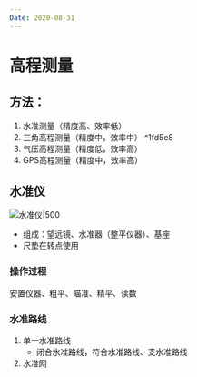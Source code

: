 ```yaml
---
Date: 2020-08-31
---
```

# 高程测量
## 方法：
1. 水准测量（精度高、效率低）
2. 三角高程测量（精度中，效率中） ^1fd5e8
3. 气压高程测量（精度低，效率高）
4. GPS高程测量（精度中，效率高）
## 水准仪
![水准仪|500](https://pub-94eece7237094db1a48a9e8c5773cafa.r2.dev/bensstudy/2025/06-Untitled1749306592601.png)
- 组成：望远镜、水准器（整平仪器）、基座
- 尺垫在转点使用
### 操作过程
安置仪器、粗平、瞄准、精平、读数
### 水准路线
1. 单一水准路线
	- 闭合水准路线，符合水准路线、支水准路线
2. 水准网